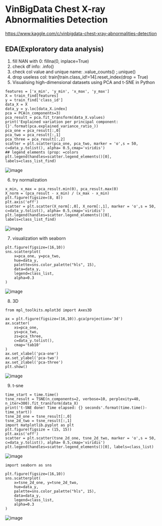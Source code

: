 # VinBigData Chest X-ray Abnormalities Detection

https://www.kaggle.com/c/vinbigdata-chest-xray-abnormalities-detection

## EDA(Exploratory data analysis)
1. fill NAN with 0: fillna(0, inplace=True)
2. check df info: .info()
3. check col value and unique name: .value_counts() ;.unique() 
4. drop useless col: train[train.class_id!=14].reset_index(drop = True)
5. Visualising high-dimensional datasets using PCA and t-SNE in Python
```
features = ['x_min', 'y_min', 'x_max', 'y_max']
X = train_find[features]
y = train_find['class_id']
data_X = X
data_y = y.loc[data_X.index]
pca = PCA(n_components=3)
pca_result = pca.fit_transform(data_X.values)
print('Explained variation per principal component: {}'.format(pca.explained_variance_ratio_))
pca_one = pca_result[:,0]
pca_two = pca_result[:,1] 
pca_three = pca_result[:,2] 
scatter = plt.scatter(pca_one, pca_two, marker = 'o',s = 50, c=data_y.tolist(), alpha= 0.5,cmap='viridis')
## legend_elements (prop: =colors
plt.legend(handles=scatter.legend_elements()[0], labels=class_list_find)
```
![image](https://user-images.githubusercontent.com/39623214/114257747-a5f07000-99f4-11eb-9305-f6a193fa32ba.png)

6. try normalization

```
x_min, x_max = pca_result.min(0), pca_result.max(0)
X_norm = (pca_result - x_min) / (x_max - x_min)  
plt.figure(figsize=(8, 8))
plt.axis('off')
scatter = plt.scatter(X_norm[:,0], X_norm[:,1], marker = 'o',s = 50, c=data_y.tolist(), alpha= 0.5,cmap='viridis')
plt.legend(handles=scatter.legend_elements()[0], labels=class_list_find)
```
![image](https://user-images.githubusercontent.com/39623214/114257822-07184380-99f5-11eb-898c-bec622d2e9fc.png)

7. visualization with seaborn
````
plt.figure(figsize=(16,10))
sns.scatterplot(
    x=pca_one, y=pca_two,
    hue=data_y,
    palette=sns.color_palette("hls", 15),
    data=data_y,
    legend=class_list,
    alpha=0.3
)
````
![image](https://user-images.githubusercontent.com/39623214/114257842-2e6f1080-99f5-11eb-82da-7ecc97fde98b.png)

8. 3D
````
from mpl_toolkits.mplot3d import Axes3D

ax = plt.figure(figsize=(16,10)).gca(projection='3d')
ax.scatter(
    xs=pca_one, 
    ys=pca_two, 
    zs=pca_three, 
    c=data_y.tolist(), 
    cmap='tab10'
)
ax.set_xlabel('pca-one')
ax.set_ylabel('pca-two')
ax.set_zlabel('pca-three')
plt.show()
````

![image](https://user-images.githubusercontent.com/39623214/114257953-e8ff1300-99f5-11eb-8765-fe1dcfb3805a.png)

9. t-sne 
```
time_start = time.time()
tsne_result = TSNE(n_components=2, verbose=10, perplexity=40, n_iter=300).fit_transform(data_X)
print('t-SNE done! Time elapsed: {} seconds'.format(time.time()-time_start))
tsne_2d_one = tsne_result[:,0]
tsne_2d_two = tsne_result[:,1]
import matplotlib.pyplot as plt
plt.figure(figsize = (15, 15))
plt.axis('off')
scatter = plt.scatter(tsne_2d_one, tsne_2d_two, marker = 'o',s = 50, c=data_y.tolist(), alpha= 0.5,cmap='viridis')
plt.legend(handles=scatter.legend_elements()[0], labels=class_list)
````
![image](https://user-images.githubusercontent.com/39623214/114257905-a4737780-99f5-11eb-9bf9-1b09ea727f95.png)

```
import seaborn as sns

plt.figure(figsize=(16,10))
sns.scatterplot(
    x=tsne_2d_one, y=tsne_2d_two,
    hue=data_y,
    palette=sns.color_palette("hls", 15),
    data=data_y,
    legend=class_list,
    alpha=0.3
)
````
![image](https://user-images.githubusercontent.com/39623214/114257925-bead5580-99f5-11eb-904d-739bb72bfed2.png)

